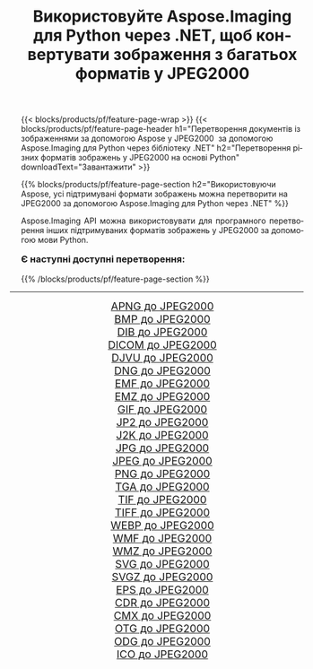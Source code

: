 ﻿---
title: Використовуйте Aspose.Imaging для Python через .NET, щоб конвертувати зображення з багатьох форматів у JPEG2000 
weight: 3920
url: /uk/python-net/conversion/to/jpeg2000/ 
lang: uk
langdirlevel: 2
locales: zh-hans,ja,it,ru,de,es,fr,nl,id,lt,pl,pt,vi,tr,ko,zh-hant,ar,hi,th,sv,cs,uk,he
description: Ви можете використовувати Aspose.Imaging для Python через бібліотеку .NET для перетворення різноманітних форматів у JPEG2000
---

{{< blocks/products/pf/feature-page-wrap >}}
{{< blocks/products/pf/feature-page-header h1="Перетворення документів із зображеннями за допомогою Aspose у JPEG2000  за допомогою Aspose.Imaging для Python через бібліотеку .NET" h2="Перетворення різних форматів зображень у JPEG2000 на основі Python" downloadText="Завантажити" >}}


{{% blocks/products/pf/feature-page-section  h2="Використовуючи Aspose, усі підтримувані формати зображень можна перетворити на JPEG2000 за допомогою Aspose.Imaging для Python через .NET" %}}
<p align=justify>Aspose.Imaging API можна використовувати для програмного перетворення інших підтримуваних форматів зображень у JPEG2000 за допомогою мови Python.</p>
<h3 style="margin-top:16px;">
Є наступні доступні перетворення:
</h3>
{{% /blocks/products/pf/feature-page-section %}}
<div class="container-fluid productfamilypage bg-gray">
    <div class="convertypes bg-gray agp-content section">
        <div class="container">
		<hr style="margin-left:-20px;"/>
		<div class="row other-converters" style="gap: 10px;font-size: 19px;text-align:center;">
		    <div class='col-md-3 other-converter remove-lp remove-rp'><a href="/imaging/uk/python-net/conversion/apng-to-jpeg2000/" style="padding:15px;">APNG до JPEG2000</a></div>
<div class='col-md-3 other-converter remove-lp remove-rp'><a href="/imaging/uk/python-net/conversion/bmp-to-jpeg2000/" style="padding:15px;">BMP до JPEG2000</a></div>
<div class='col-md-3 other-converter remove-lp remove-rp'><a href="/imaging/uk/python-net/conversion/dib-to-jpeg2000/" style="padding:15px;">DIB до JPEG2000</a></div>
<div class='col-md-3 other-converter remove-lp remove-rp'><a href="/imaging/uk/python-net/conversion/dicom-to-jpeg2000/" style="padding:15px;">DICOM до JPEG2000</a></div>
<div class='col-md-3 other-converter remove-lp remove-rp'><a href="/imaging/uk/python-net/conversion/djvu-to-jpeg2000/" style="padding:15px;">DJVU до JPEG2000</a></div>
<div class='col-md-3 other-converter remove-lp remove-rp'><a href="/imaging/uk/python-net/conversion/dng-to-jpeg2000/" style="padding:15px;">DNG до JPEG2000</a></div>
<div class='col-md-3 other-converter remove-lp remove-rp'><a href="/imaging/uk/python-net/conversion/emf-to-jpeg2000/" style="padding:15px;">EMF до JPEG2000</a></div>
<div class='col-md-3 other-converter remove-lp remove-rp'><a href="/imaging/uk/python-net/conversion/emz-to-jpeg2000/" style="padding:15px;">EMZ до JPEG2000</a></div>
<div class='col-md-3 other-converter remove-lp remove-rp'><a href="/imaging/uk/python-net/conversion/gif-to-jpeg2000/" style="padding:15px;">GIF до JPEG2000</a></div>
<div class='col-md-3 other-converter remove-lp remove-rp'><a href="/imaging/uk/python-net/conversion/jp2-to-jpeg2000/" style="padding:15px;">JP2 до JPEG2000</a></div>
<div class='col-md-3 other-converter remove-lp remove-rp'><a href="/imaging/uk/python-net/conversion/j2k-to-jpeg2000/" style="padding:15px;">J2K до JPEG2000</a></div>
<div class='col-md-3 other-converter remove-lp remove-rp'><a href="/imaging/uk/python-net/conversion/jpg-to-jpeg2000/" style="padding:15px;">JPG до JPEG2000</a></div>
<div class='col-md-3 other-converter remove-lp remove-rp'><a href="/imaging/uk/python-net/conversion/jpeg-to-jpeg2000/" style="padding:15px;">JPEG до JPEG2000</a></div>
<div class='col-md-3 other-converter remove-lp remove-rp'><a href="/imaging/uk/python-net/conversion/png-to-jpeg2000/" style="padding:15px;">PNG до JPEG2000</a></div>
<div class='col-md-3 other-converter remove-lp remove-rp'><a href="/imaging/uk/python-net/conversion/tga-to-jpeg2000/" style="padding:15px;">TGA до JPEG2000</a></div>
<div class='col-md-3 other-converter remove-lp remove-rp'><a href="/imaging/uk/python-net/conversion/tif-to-jpeg2000/" style="padding:15px;">TIF до JPEG2000</a></div>
<div class='col-md-3 other-converter remove-lp remove-rp'><a href="/imaging/uk/python-net/conversion/tiff-to-jpeg2000/" style="padding:15px;">TIFF до JPEG2000</a></div>
<div class='col-md-3 other-converter remove-lp remove-rp'><a href="/imaging/uk/python-net/conversion/webp-to-jpeg2000/" style="padding:15px;">WEBP до JPEG2000</a></div>
<div class='col-md-3 other-converter remove-lp remove-rp'><a href="/imaging/uk/python-net/conversion/wmf-to-jpeg2000/" style="padding:15px;">WMF до JPEG2000</a></div>
<div class='col-md-3 other-converter remove-lp remove-rp'><a href="/imaging/uk/python-net/conversion/wmz-to-jpeg2000/" style="padding:15px;">WMZ до JPEG2000</a></div>
<div class='col-md-3 other-converter remove-lp remove-rp'><a href="/imaging/uk/python-net/conversion/svg-to-jpeg2000/" style="padding:15px;">SVG до JPEG2000</a></div>
<div class='col-md-3 other-converter remove-lp remove-rp'><a href="/imaging/uk/python-net/conversion/svgz-to-jpeg2000/" style="padding:15px;">SVGZ до JPEG2000</a></div>
<div class='col-md-3 other-converter remove-lp remove-rp'><a href="/imaging/uk/python-net/conversion/eps-to-jpeg2000/" style="padding:15px;">EPS до JPEG2000</a></div>
<div class='col-md-3 other-converter remove-lp remove-rp'><a href="/imaging/uk/python-net/conversion/cdr-to-jpeg2000/" style="padding:15px;">CDR до JPEG2000</a></div>
<div class='col-md-3 other-converter remove-lp remove-rp'><a href="/imaging/uk/python-net/conversion/cmx-to-jpeg2000/" style="padding:15px;">CMX до JPEG2000</a></div>
<div class='col-md-3 other-converter remove-lp remove-rp'><a href="/imaging/uk/python-net/conversion/otg-to-jpeg2000/" style="padding:15px;">OTG до JPEG2000</a></div>
<div class='col-md-3 other-converter remove-lp remove-rp'><a href="/imaging/uk/python-net/conversion/odg-to-jpeg2000/" style="padding:15px;">ODG до JPEG2000</a></div>
<div class='col-md-3 other-converter remove-lp remove-rp'><a href="/imaging/uk/python-net/conversion/ico-to-jpeg2000/" style="padding:15px;">ICO до JPEG2000</a></div>
                </div>
        </div>
    </div>
</div>
<br/>

